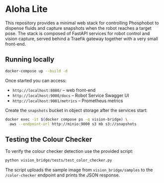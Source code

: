 # Aloha Lite

This repository provides a minimal web stack for controlling Phosphobot to dispense fluids and capture snapshots when the robot reaches a target pose. The stack is composed of FastAPI services for robot control and vision capture, served behind a Traefik gateway together with a very small front-end.

## Running locally

```bash
docker-compose up --build -d
```

Once started you can access:

- `http://localhost:8080/` – web front-end
- `http://localhost:9000/docs` – Robot Service Swagger UI
- `http://localhost:9001/metrics` – Prometheus metrics

Create the `snapshots` bucket in object storage after the services start:

```bash
docker exec -it $(docker compose ps -q vision-bridge) \
  aws --endpoint-url http://minio:9000 s3 mb s3://snapshots
```

## Testing the Colour Checker

To verify the colour checker detection use the provided script:

```bash
python vision_bridge/tests/test_color_checker.py
```

The script uploads the sample image from `vision_bridge/samples` to the
`/color-checker` endpoint and prints the JSON response.
